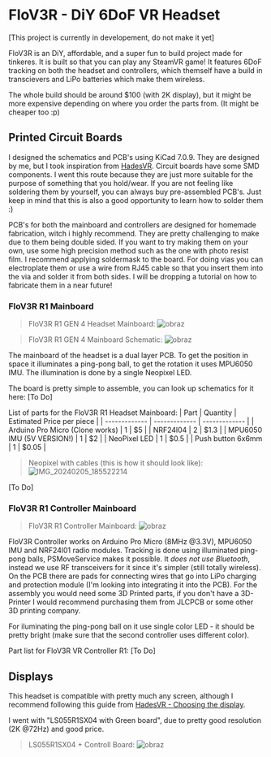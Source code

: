 # FloV3R - DiY 6DoF VR Headset
[This project is currently in developement, do not make it yet]

FloV3R is an DiY, affordable, and a super fun to build project made for tinkeres.
It is built so that you can play any SteamVR game! It features 6DoF tracking on both the headset and controllers, which themself have a build in transcievers and LiPo batteries which make them wireless.

The whole build should be around $100 (with 2K display), but it might be more expensive depending on where you order the parts from. (It might be cheaper too :p)

## Printed Circuit Boards

I designed the schematics and PCB's using KiCad 7.0.9. They are designed by me, but I took inspiration from [HadesVR](https://github.com/HadesVR/HadesVR).
Circuit boards have some SMD components. I went this route because they are just more suitable for the purpose of something that you hold/wear.
If you are not feeling like soldering them by yourself, you can always buy pre-assembled PCB's.
Just keep in mind that this is also a good opportunity to learn how to solder them :)

PCB's for both the mainboard and controllers are designed for homemade fabrication, witch i highly recommend.
They are pretty challenging to make due to them being double sided. If you want to try making them on your own, use some high precision method such as the one with photo resist film.
I recommend applying soldermask to the board. For doing vias you can electroplate them or use a wire from RJ45 cable so that you insert them into the via and solder it from both sides.
I will be dropping a tutorial on how to fabricate them in a near future!

### FloV3R R1 Mainboard
> FloV3R R1 GEN 4 Headset Mainboard:
![obraz](https://github.com/Kwiatens/FloV3R/assets/110034652/cef007e3-b4e6-4579-aa67-ac4fdbf1d79b)

> FloV3R R1 GEN 4 Mainboard Schematic:
![obraz](https://github.com/Kwiatens/FloV3R/assets/110034652/32042b94-110c-4f2a-90b1-866bebc8ca80)
 


The mainboard of the headset is a dual layer PCB.
To get the position in space it illuminates a ping-pong ball, to get the rotation it uses MPU6050 IMU.
The illumination is done by a single Neopixel LED.

The board is pretty simple to assemble, you can look up schematics for it here: [To Do]

List of parts for the FloV3R R1 Headset Mainboard:
| Part  | Quantity | Estimated Price per piece |
| ------------- | ------------- | ------------- |
| Arduino Pro Micro (Clone works) | 1 | $5 |
| NRF24l04 | 2 | $1.3 |
| MPU6050 IMU (5V VERSION!) | 1 | $2 |
| NeoPixel LED | 1 | $0.5 |
| Push button 6x6mm | 1 | $0.05 |

> Neopixel with cables (this is how it should look like):
![IMG_20240205_185522214](https://github.com/Kwiatens/FloV3R/assets/110034652/f8a02026-e44f-48e7-b214-850d3dad86cc)

[To Do]

### FloV3R R1 Controller Mainboard
> FloV3R R1 Controller Mainboard:
![obraz](https://github.com/Kwiatens/FloV3R/assets/110034652/0f07a239-7f68-4b9c-bd52-e8954fd70ede)

FloV3R Controller works on Arduino Pro Micro (8MHz @3.3V), MPU6050 IMU and NRF24l01 radio modules.
Tracking is done using illuminated ping-pong balls, PSMoveService makes it possible.
It *does not use Bluetooth*, instead we use RF transceivers for it since it's simpler (still totally wireless).
On the PCB there are pads for connecting wires that go into LiPo charging and protection module (I'm looking into integrating it into the PCB).
For the assembly you would need some 3D Printed parts, if you don't have a 3D-Printer I would recommend purchasing them from JLCPCB or some other 3D printing company.


For iluminating the ping-pong ball on it use single color LED - it should be pretty bright (make sure that the second controller uses different color).

Part list for FloV3R VR Controller R1:
[To Do]

## Displays

This headset is compatible with pretty much any screen, although I recommend following this guide from [HadesVR - Choosing the display](https://github.com/HadesVR/HadesVR/blob/main/docs/Headset.md#displays).

I went with "LS055R1SX04 with Green board", due to pretty good resolution (2K @72Hz) and good price.
> LS055R1SX04 + Controll Board:
![obraz](https://github.com/Kwiatens/FloV3R/assets/110034652/ff7a0b52-771f-464c-926a-161258659656)









